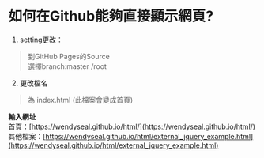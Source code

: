 # 如何在Github能夠直接顯示網頁?
1. setting更改：<br>
>到GitHub Pages的Source   <br>
>選擇branch:master /root
2. 更改檔名
>為 index.html (此檔案會變成首頁)


**輸入網址** <br>
首頁：[https://wendyseal.github.io/html/](https://wendyseal.github.io/html/) <br>
其他檔案：[https://wendyseal.github.io/html/external_jquery_example.html](https://wendyseal.github.io/html/external_jquery_example.html)

